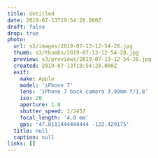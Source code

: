 ```yaml
---
title: Untitled
date: 2019-07-13T19:54:28.000Z
draft: false
drop: true
photo:
  url: s3/images/2019-07-13-12-54-28.jpg
  thumb: s3/thumbs/2019-07-13-12-54-28.jpg
  preview: s3/previews/2019-07-13-12-54-28.jpg
  created: 2019-07-13T19:54:28.000Z
  exif:
    make: Apple
    model: 'iPhone 7'
    lens: 'iPhone 7 back camera 3.99mm f/1.8'
    iso: 20
    aperture: 1.8
    shutter_speed: 1/2457
    focal_length: '4.0 mm'
    gps: '47.8111444444444 -122.429175'
  title: null
  caption: null
links: []
---
```

